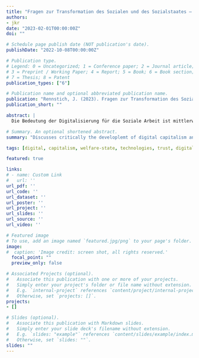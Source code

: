 ```yaml
---
title: "Fragen zur Transformation des Sozialen und des Sozialstaates — mit welchen Auswirkungen auf Adressat:innen und Professionelle ist zu rechnen?"
authors:
- jkr
date: "2023-02-01T00:00:00Z"
doi: ""

# Schedule page publish date (NOT publication's date).
publishDate: "2022-10-08T00:00:00Z"

# Publication type.
# Legend: 0 = Uncategorized; 1 = Conference paper; 2 = Journal article;
# 3 = Preprint / Working Paper; 4 = Report; 5 = Book; 6 = Book section;
# 7 = Thesis; 8 = Patent
publication_types: ["6"]

# Publication name and optional abbreviated publication name.
publication: "Rennstich, J. (2023). Fragen zur Transformation des Sozialen und des Sozialstaates — mit welchen Auswirkungen auf Adressat:innen und Professionelle ist zu rechnen?. In: W. Hosemann & S. Barra (Hrsg.), *Soziale Arbeit digital: Von der Webseite bis zur Demokratie* (p. 51-63). Beltz Juventa."
publication_short: ""

abstract: |
  Die Bedeutung der Digitalisierung für die Soziale Arbeit ist mittlerweile ein fest verankertes Thema in der wissenschaftlichen Forschung in Deutschland. In der internationalen Literatur hat diese Diskussion schon länger an Bedeutung gewonnen, da hier im Gegensatz zu der Situation in Deutschland Digitalisierung als gesamtgesellschaftlich transformatorischer Prozess schon länger eine auf vielen Ebenen spür- und erfahrbare Wirkmacht entfaltet hat. Nicht zuletzt durch die Erfahrungen der Corona-Pandemie auf alle gesamtgesellschaftlichen Bereiche, aber eben insbesondere auch auf die vielfältigen Arbeitsbereiche der Sozialen Arbeit ist die Bedeutung von Digitalisierung und der damit ermöglichten – oder auch erzwungenen – realen Digitalität als Lebensbezug und Lebenswelt für Adressat:innen und Professionelle in der Sozialen Arbeit unmittelbar erlebbar geworden. In diesem Beitrag möchte ich stärker auf die systemischen Hintergründe in der für diese Entwicklung eingehen und die Konsequenzen, welche diese Transformation insbesondere für das Wohlfahrtsstaatssystem in Deutschland hat. Dazu richtet der Beitrag zunächst sein Augenmerk auf die Besonderheiten der Entwicklung eines globalen digitalen Kapitalismus betrachtet. Im Weiteren werden dann diese Entwicklungen hinsichtlich ihrer Auswirkungen auf die gesellschaftlichen Strukturen in Deutschland bezogen beleuchtet. Im Anschluss daran werden die damit verbundenen Herausforderungen für Adressat:innen einerseits, und Professionelle der Sozialen Arbeit andererseits diskutiert. Der Beitrag endet mit einem kurzen Fazit und einem Plädoyer für eine stärkere Förderung der notwendigen digitalen Kompetenzerweiterungen in Aus- und Weiterbildung der professionell in der Sozialen Arbeit Tätigen um eine gerechte Teilhabe der Adressat:innen zu ermöglichen und die eigene Wirkmächtigkeit zu erhalten.

# Summary. An optional shortened abstract.
summary: "Discusses critically the developlemt of digital capitalism and its effects on the German welfare state system. With a special focus on service recipients and providers."

tags: [digital, capitalism, welfare-state, technologies, trust, digitality]

featured: true

links:
# - name: Custom Link
#   url: ''
url_pdf: ''
url_code: ''
url_dataset: ''
url_poster: ''
url_project: ''
url_slides: ''
url_source: ''
url_video: ''

# Featured image
# To use, add an image named `featured.jpg/png` to your page's folder.
image:
#  caption: 'Image credit: screen shot, all rights reserved.'
  focal_point: ""
  preview_only: false

# Associated Projects (optional).
#   Associate this publication with one or more of your projects.
#   Simply enter your project's folder or file name without extension.
#   E.g. `internal-project` references `content/project/internal-project/index.md`.
#   Otherwise, set `projects: []`.
projects:
- []

# Slides (optional).
#   Associate this publication with Markdown slides.
#   Simply enter your slide deck's filename without extension.
#   E.g. `slides: "example"` references `content/slides/example/index.md`.
#   Otherwise, set `slides: ""`.
slides: ""
---
```

